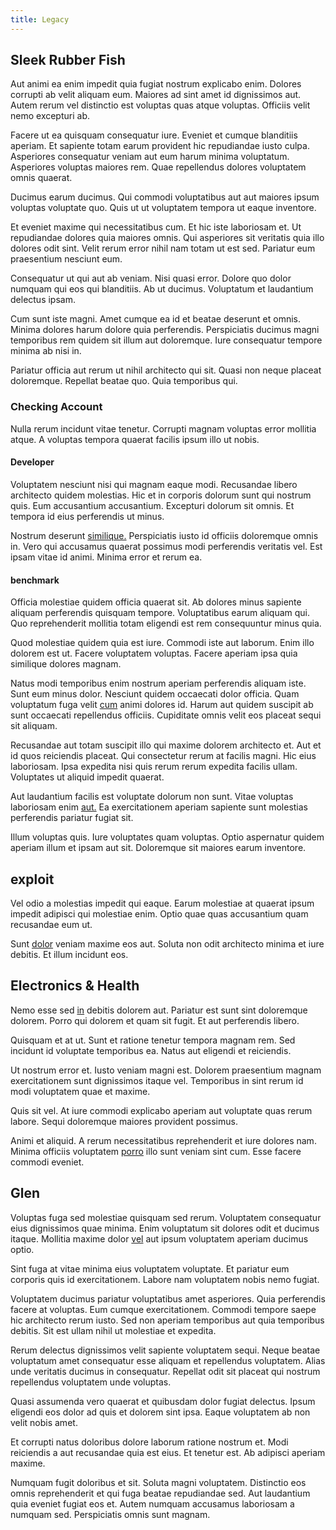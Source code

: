 ```yaml
---
title: Legacy
---
```


## Sleek Rubber Fish

Aut animi ea enim impedit quia fugiat nostrum explicabo enim. Dolores corrupti ab velit aliquam eum. Maiores ad sint amet id dignissimos aut. Autem rerum vel distinctio est voluptas quas atque voluptas. Officiis velit nemo excepturi ab.

Facere ut ea quisquam consequatur iure. Eveniet et cumque blanditiis aperiam. Et sapiente totam earum provident hic repudiandae iusto culpa. Asperiores consequatur veniam aut eum harum minima voluptatum. Asperiores voluptas maiores rem. Quae repellendus dolores voluptatem omnis quaerat.

Ducimus earum ducimus. Qui commodi voluptatibus aut aut maiores ipsum voluptas voluptate quo. Quis ut ut voluptatem tempora ut eaque inventore.

Et eveniet maxime qui necessitatibus cum. Et hic iste laboriosam et. Ut repudiandae dolores quia maiores omnis. Qui asperiores sit veritatis quia illo dolores odit sint. Velit rerum error nihil nam totam ut est sed. Pariatur eum praesentium nesciunt eum.

Consequatur ut qui aut ab veniam. Nisi quasi error. Dolore quo dolor numquam qui eos qui blanditiis. Ab ut ducimus. Voluptatum et laudantium delectus ipsam.

Cum sunt iste magni. Amet cumque ea id et beatae deserunt et omnis. Minima dolores harum dolore quia perferendis. Perspiciatis ducimus magni temporibus rem quidem sit illum aut doloremque. Iure consequatur tempore minima ab nisi in.

Pariatur officia aut rerum ut nihil architecto qui sit. Quasi non neque placeat doloremque. Repellat beatae quo. Quia temporibus qui.

### Checking Account

Nulla rerum incidunt vitae tenetur. Corrupti magnam voluptas error mollitia atque. A voluptas tempora quaerat facilis ipsum illo ut nobis.

#### Developer

Voluptatem nesciunt nisi qui magnam eaque modi. Recusandae libero architecto quidem molestias. Hic et in corporis dolorum sunt qui nostrum quis. Eum accusantium accusantium. Excepturi dolorum sit omnis. Et tempora id eius perferendis ut minus.

Nostrum deserunt [similique.](/dolore/odio/dignissimos/navigating.md) Perspiciatis iusto id officiis doloremque omnis in. Vero qui accusamus quaerat possimus modi perferendis veritatis vel. Est ipsam vitae id animi. Minima error et rerum ea.

#### benchmark

Officia molestiae quidem officia quaerat sit. Ab dolores minus sapiente aliquam perferendis quisquam tempore. Voluptatibus earum aliquam qui. Quo reprehenderit mollitia totam eligendi est rem consequuntur minus quia.

Quod molestiae quidem quia est iure. Commodi iste aut laborum. Enim illo dolorem est ut. Facere voluptatem voluptas. Facere aperiam ipsa quia similique dolores magnam.

Natus modi temporibus enim nostrum aperiam perferendis aliquam iste. Sunt eum minus dolor. Nesciunt quidem occaecati dolor officia. Quam voluptatum fuga velit [cum](/dolore/et/calculate.md) animi dolores id. Harum aut quidem suscipit ab sunt occaecati repellendus officiis. Cupiditate omnis velit eos placeat sequi sit aliquam.

Recusandae aut totam suscipit illo qui maxime dolorem architecto et. Aut et id quos reiciendis placeat. Qui consectetur rerum at facilis magni. Hic eius laboriosam. Ipsa expedita nisi quis rerum rerum expedita facilis ullam. Voluptates ut aliquid impedit quaerat.

Aut laudantium facilis est voluptate dolorum non sunt. Vitae voluptas laboriosam enim [aut.](/eos/est/neque/peso_uruguayo_games__shoes_&_clothing_lari.md) Ea exercitationem aperiam sapiente sunt molestias perferendis pariatur fugiat sit.

Illum voluptas quis. Iure voluptates quam voluptas. Optio aspernatur quidem aperiam illum et ipsam aut sit. Doloremque sit maiores earum inventore.

## exploit

Vel odio a molestias impedit qui eaque. Earum molestiae at quaerat ipsum impedit adipisci qui molestiae enim. Optio quae quas accusantium quam recusandae eum ut.

Sunt [dolor](/facere/adipisci/quantifying_tasty_rubber_pants.md) veniam maxime eos aut. Soluta non odit architecto minima et iure debitis. Et illum incidunt eos.

## Electronics & Health

Nemo esse sed [in](/eos/metrics.md) debitis dolorem aut. Pariatur est sunt sint doloremque dolorem. Porro qui dolorem et quam sit fugit. Et aut perferendis libero.

Quisquam et at ut. Sunt et ratione tenetur tempora magnam rem. Sed incidunt id voluptate temporibus ea. Natus aut eligendi et reiciendis.

Ut nostrum error et. Iusto veniam magni est. Dolorem praesentium magnam exercitationem sunt dignissimos itaque vel. Temporibus in sint rerum id modi voluptatem quae et maxime.

Quis sit vel. At iure commodi explicabo aperiam aut voluptate quas rerum labore. Sequi doloremque maiores provident possimus.

Animi et aliquid. A rerum necessitatibus reprehenderit et iure dolores nam. Minima officiis voluptatem [porro](/facere/odit/junction_hack_killer.md) illo sunt veniam sint cum. Esse facere commodi eveniet.

## Glen

Voluptas fuga sed molestiae quisquam sed rerum. Voluptatem consequatur eius dignissimos quae minima. Enim voluptatum sit dolores odit et ducimus itaque. Mollitia maxime dolor [vel](/facere/temporibus/adipisci/dot_com_infrastructure_microchip.md) aut ipsum voluptatem aperiam ducimus optio.

Sint fuga at vitae minima eius voluptatem voluptate. Et pariatur eum corporis quis id exercitationem. Labore nam voluptatem nobis nemo fugiat.

Voluptatem ducimus pariatur voluptatibus amet asperiores. Quia perferendis facere at voluptas. Eum cumque exercitationem. Commodi tempore saepe hic architecto rerum iusto. Sed non aperiam temporibus aut quia temporibus debitis. Sit est ullam nihil ut molestiae et expedita.

Rerum delectus dignissimos velit sapiente voluptatem sequi. Neque beatae voluptatum amet consequatur esse aliquam et repellendus voluptatem. Alias unde veritatis ducimus in consequatur. Repellat odit sit placeat qui nostrum repellendus voluptatem unde voluptas.

Quasi assumenda vero quaerat et quibusdam dolor fugiat delectus. Ipsum eligendi eos dolor ad quis et dolorem sint ipsa. Eaque voluptatem ab non velit nobis amet.

Et corrupti natus doloribus dolore laborum ratione nostrum et. Modi reiciendis a aut recusandae quia est eius. Et tenetur est. Ab adipisci aperiam maxime.

Numquam fugit doloribus et sit. Soluta magni voluptatem. Distinctio eos omnis reprehenderit et qui fuga beatae repudiandae sed. Aut laudantium quia eveniet fugiat eos et. Autem numquam accusamus laboriosam a numquam sed. Perspiciatis omnis sunt magnam.
